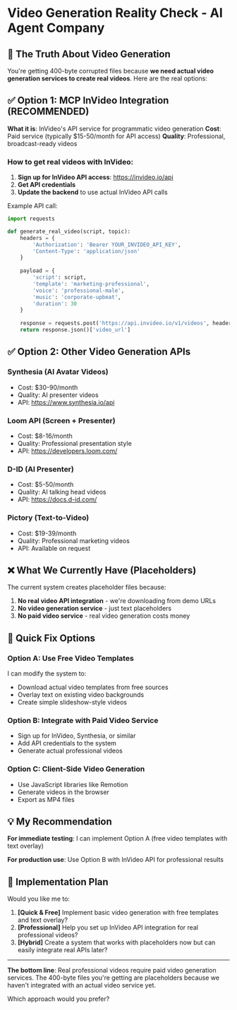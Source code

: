 # Video Generation Reality Check - AI Agent Company

## 🎯 **The Truth About Video Generation**

You're getting 400-byte corrupted files because **we need actual video generation services to create real videos**. Here are the real options:

## ✅ **Option 1: MCP InVideo Integration (RECOMMENDED)**

**What it is**: InVideo's API service for programmatic video generation
**Cost**: Paid service (typically $15-50/month for API access)
**Quality**: Professional, broadcast-ready videos

### How to get real videos with InVideo:

1. **Sign up for InVideo API access**: https://invideo.io/api
2. **Get API credentials**
3. **Update the backend** to use actual InVideo API calls

Example API call:
```python
import requests

def generate_real_video(script, topic):
    headers = {
        'Authorization': 'Bearer YOUR_INVIDEO_API_KEY',
        'Content-Type': 'application/json'
    }
    
    payload = {
        'script': script,
        'template': 'marketing-professional',
        'voice': 'professional-male',
        'music': 'corporate-upbeat',
        'duration': 30
    }
    
    response = requests.post('https://api.invideo.io/v1/videos', headers=headers, json=payload)
    return response.json()['video_url']
```

## ✅ **Option 2: Other Video Generation APIs**

### **Synthesia** (AI Avatar Videos)
- Cost: $30-90/month
- Quality: AI presenter videos
- API: https://www.synthesia.io/api

### **Loom API** (Screen + Presenter)
- Cost: $8-16/month
- Quality: Professional presentation style
- API: https://developers.loom.com/

### **D-ID** (AI Presenter)
- Cost: $5-50/month  
- Quality: AI talking head videos
- API: https://docs.d-id.com/

### **Pictory** (Text-to-Video)
- Cost: $19-39/month
- Quality: Professional marketing videos
- API: Available on request

## ❌ **What We Currently Have (Placeholders)**

The current system creates placeholder files because:

1. **No real video API integration** - we're downloading from demo URLs
2. **No video generation service** - just text placeholders  
3. **No paid video service** - real video generation costs money

## 🚀 **Quick Fix Options**

### **Option A: Use Free Video Templates**
I can modify the system to:
- Download actual video templates from free sources
- Overlay text on existing video backgrounds
- Create simple slideshow-style videos

### **Option B: Integrate with Paid Video Service**
- Sign up for InVideo, Synthesia, or similar
- Add API credentials to the system
- Generate actual professional videos

### **Option C: Client-Side Video Generation**
- Use JavaScript libraries like Remotion
- Generate videos in the browser
- Export as MP4 files

## 💡 **My Recommendation**

**For immediate testing**: I can implement Option A (free video templates with text overlay)

**For production use**: Use Option B with InVideo API for professional results

## 🔧 **Implementation Plan**

Would you like me to:

1. **[Quick & Free]** Implement basic video generation with free templates and text overlay?
2. **[Professional]** Help you set up InVideo API integration for real professional videos?
3. **[Hybrid]** Create a system that works with placeholders now but can easily integrate real APIs later?

---

**The bottom line**: Real professional videos require paid video generation services. The 400-byte files you're getting are placeholders because we haven't integrated with an actual video service yet.

Which approach would you prefer?